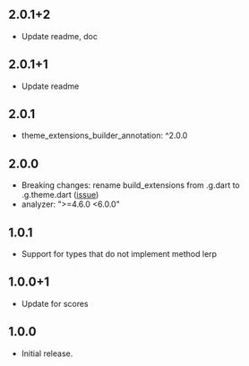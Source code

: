 ## 2.0.1+2
* Update readme, doc

## 2.0.1+1
* Update readme

## 2.0.1
* theme_extensions_builder_annotation: ^2.0.0

## 2.0.0
* Breaking changes: rename build_extensions from .g.dart to .g.theme.dart ([issue](https://github.com/pro100andrey/theme_extensions_builder/issues/2))
* analyzer: ">=4.6.0 <6.0.0"

## 1.0.1
* Support for types that do not implement method lerp

## 1.0.0+1
* Update for scores

## 1.0.0
* Initial release.